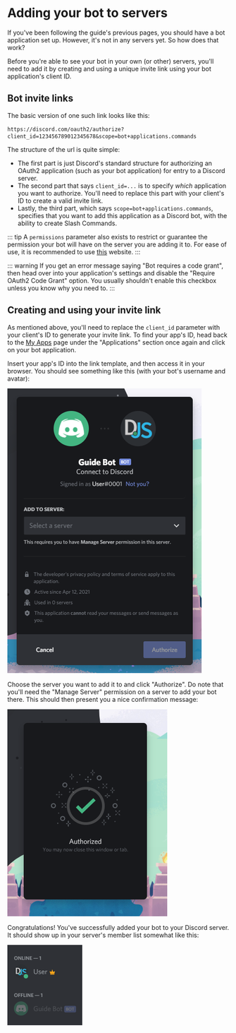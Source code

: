 # Adding your bot to servers

If you've been following the guide's previous pages, you should have a bot application set up. However, it's not in any servers yet. So how does that work?

Before you're able to see your bot in your own \(or other\) servers, you'll need to add it by creating and using a unique invite link using your bot application's client ID.

## Bot invite links

The basic version of one such link looks like this:

```text
https://discord.com/oauth2/authorize?client_id=123456789012345678&scope=bot+applications.commands
```

The structure of the url is quite simple:

* The first part is just Discord's standard structure for authorizing an OAuth2 application \(such as your bot application\) for entry to a Discord server.
* The second part that says `client_id=...` is to specify _which_ application you want to authorize. You'll need to replace this part with your client's ID to create a valid invite link. 
* Lastly, the third part, which says `scope=bot+applications.commands`, specifies that you want to add this application as a Discord bot, with the ability to create Slash Commands.

::: tip A `permissions` parameter also exists to restrict or guarantee the permission your bot will have on the server you are adding it to. For ease of use, it is recommended to use [this](https://discordapi.com/permissions.html) website. :::

::: warning If you get an error message saying "Bot requires a code grant", then head over into your application's settings and disable the "Require OAuth2 Code Grant" option. You usually shouldn't enable this checkbox unless you know why you need to. :::

## Creating and using your invite link

As mentioned above, you'll need to replace the `client_id` parameter with your client's ID to generate your invite link. To find your app's ID, head back to the [My Apps](https://discord.com/developers/applications/me) page under the "Applications" section once again and click on your bot application.

Insert your app's ID into the link template, and then access it in your browser. You should see something like this \(with your bot's username and avatar\):

![Bot Authorization page](../../.gitbook/assets/bot-auth-page.png)

Choose the server you want to add it to and click "Authorize". Do note that you'll need the "Manage Server" permission on a server to add your bot there. This should then present you a nice confirmation message:

![Bot authorized](../../.gitbook/assets/bot-authorized.png)

Congratulations! You've successfully added your bot to your Discord server. It should show up in your server's member list somewhat like this:

![Bot in server&apos;s member list](../../.gitbook/assets/bot-in-memberlist.png)

